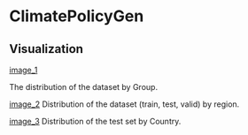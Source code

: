 # ClimatePolicyGen

## Visualization

[image_1](img/1.png)

The distribution of the dataset by Group.

[image_2](img/2.png)
Distribution of the dataset (train, test, valid) by region.

[image_3](img/3.png)
Distribution of the test set by Country.

